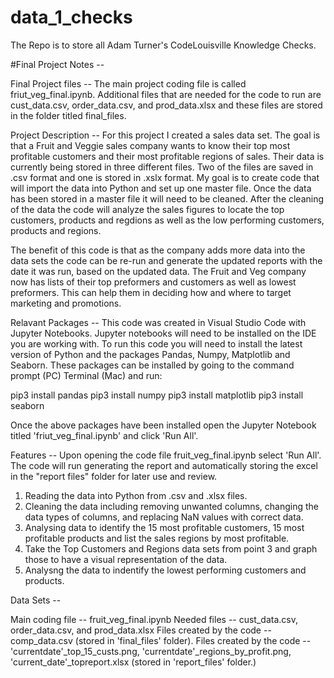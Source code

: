 # data_1_checks
The Repo is to store all Adam Turner's CodeLouisville Knowledge Checks.

#Final Project Notes -- 

Final Project files -- 
The main project coding file is called friut_veg_final.ipynb. Additional files that are needed for the code to run are cust_data.csv, order_data.csv, and prod_data.xlsx and these files are stored in the folder titled final_files.

Project Description -- 
For this project I created a sales data set. The goal is that a Fruit and Veggie sales company wants to know their top most profitable customers and their most profitable regions of sales. Their data is currently being stored in three different files. Two of the files are saved in .csv format and one is stored in .xslx format. My goal is to create code that will import the data into Python and set up one master file. Once the data has been stored in a master file it will need to be cleaned. After the cleaning of the data the code will analyze the sales figures to locate the top customers, products and regdions as well as the low performing customers, products and regions.

The benefit of this code is that as the company adds more data into the data sets the code can be re-run and generate the updated reports with the date it was run, based on the updated data. The Fruit and Veg company now has lists of their top preformers and customers as well as lowest preformers. This can help them in deciding how and where to target marketing and promotions.

Relavant Packages -- 
This code was created in Visual Studio Code with Jupyter Notebooks. Jupyter notebooks will need to be installed on the IDE you are working with. To run this code you will need to install the latest version of Python and the packages Pandas, Numpy, Matplotlib and Seaborn. These packages can be installed by going to the command prompt (PC) Terminal (Mac) and run:

pip3 install pandas
pip3 install numpy
pip3 install matplotlib
pip3 install seaborn

Once the above packages have been installed open the Jupyter Notebook titled 'friut_veg_final.ipynb' and click 'Run All'.

Features -- 
Upon opening the code file fruit_veg_final.ipynb select 'Run All'. The code will run generating the report and automatically storing the excel in the "report files" folder for later use and review.

1. Reading the data into Python from .csv and .xlsx files. 
2. Cleaning the data including removing unwanted columns, changing the data types of columns, and replacing NaN values with correct data. 
3. Analysing data to identify the 15 most profitable customers, 15 most profitable products and list the sales regions by most profitable.
4. Take the Top Customers and Regions data sets from point 3 and graph those to have a visual representation of the data. 
5. Analysng the data to indentify the lowest performing customers and products.

Data Sets -- 

Main coding file -- fruit_veg_final.ipynb
Needed files -- cust_data.csv, order_data.csv, and prod_data.xlsx
Files created by the code -- comp_data.csv (stored in 'final_files' folder). 
Files created by the code -- 'currentdate'_top_15_custs.png, 'currentdate'_regions_by_profit.png, 'current_date'_topreport.xlsx (stored in 'report_files' folder.)
